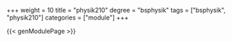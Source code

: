 +++
weight = 10
title = "physik210"
degree = "bsphysik"
tags = ["bsphysik", "physik210"]
categories = ["module"]
+++

{{< genModulePage >}}
